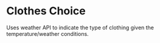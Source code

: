 # Clothes Choice
Uses weather API to indicate the type of clothing given the temperature/weather conditions.
